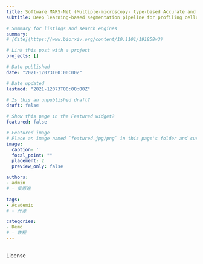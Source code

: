 ```yaml
---
title: Software MARS-Net (Multiple-microscopy- type-based Accurate and Robust Segmentation Network)
subtitle: Deep learning-based segmentation pipeline for profiling cellular morphodynamics from multiple types of live cell microscopy

# Summary for listings and search engines
summary: 
# [Cite](https://www.biorxiv.org/content/10.1101/191858v3)

# Link this post with a project
projects: []

# Date published
date: "2021-12073T00:00:00Z"

# Date updated
lastmod: "2021-12073T00:00:00Z"

# Is this an unpublished draft?
draft: false

# Show this page in the Featured widget?
featured: false

# Featured image
# Place an image named `featured.jpg/png` in this page's folder and customize its options here.
image:
  caption: ''
  focal_point: ""
  placement: 2
  preview_only: false

authors:
- admin
# - 吳恩達

tags:
- Academic
# - 开源

categories:
- Demo
# - 教程
---
```




##
License
